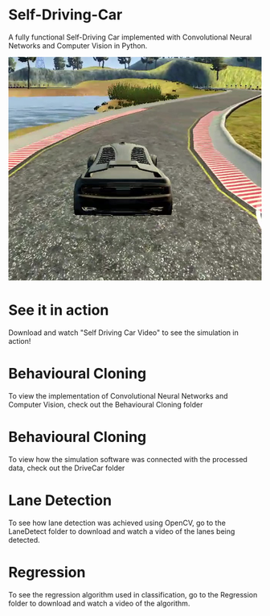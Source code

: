 # Self-Driving-Car
A fully functional Self-Driving Car implemented with Convolutional Neural Networks and Computer Vision in Python. 


![Self Driving Car:](Images/Image1.png)

# See it in action
Download and watch "Self Driving Car Video" to see the simulation in action!

# Behavioural Cloning
To view the implementation of Convolutional Neural Networks and Computer Vision, check out the Behavioural Cloning folder

# Behavioural Cloning
To view how the simulation software was connected with the processed data, check out the DriveCar folder

# Lane Detection
To see how lane detection was achieved using OpenCV, go to the LaneDetect folder to download and watch a video of the lanes being detected.

# Regression
To see the regression algorithm used in classification, go to the Regression folder to download and watch a video of the algorithm.


